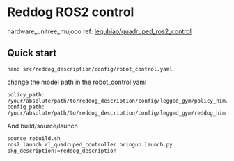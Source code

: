 # Reddog ROS2 control
hardware_unitree_mujoco ref: [legubiao/quadruped_ros2_control](https://github.com/legubiao/quadruped_ros2_control/tree/main/hardwares/hardware_unitree_mujoco)
## Quick start
```
nano src/reddog_description/config/robot_control.yaml
```
change the model path in the robot_control.yaml
```
policy_path: /your/absolute/path/to/reddog_description/config/legged_gym/policy_him2.pt
config_path: /your/absolute/path/to/reddog_description/config/legged_gym/reddog_him.yaml
```

And build/source/launch
```
source rebuild.sh
ros2 launch rl_quadruped_controller bringup.launch.py pkg_description:=reddog_description
```